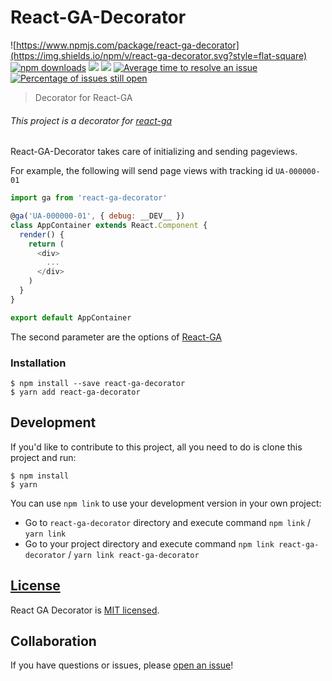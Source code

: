 # React-GA-Decorator 
![https://www.npmjs.com/package/react-ga-decorator](https://img.shields.io/npm/v/react-ga-decorator.svg?style=flat-square) [![npm downloads](https://img.shields.io/npm/dt/react-ga-decorator.svg?maxAge=2592000&style=flat-square)](https://npm-stat.com/charts.html?package=react-ga-decorator) [![](https://img.shields.io/github/issues-raw/tripss/react-ga-decorator.svg?style=flat-square)](https://github.com/tripss/react-ga-decorator/issues) [![](https://img.shields.io/david/tripss/react-ga-decorator.svg?style=flat-square)](https://david-dm.org/tripss/react-ga-decorator#info=dependencies)
[![Average time to resolve an issue](http://isitmaintained.com/badge/resolution/tripss/react-ga-decorator.svg)](http://isitmaintained.com/project/tripss/react-ga-decorator "Average time to resolve an issue") [![Percentage of issues still open](http://isitmaintained.com/badge/open/tripss/react-ga-decorator.svg)](http://isitmaintained.com/project/tripss/react-ga-decorator "Percentage of issues still open")

> Decorator for React-GA

###### This project is a decorator for [react-ga](https://github.com/react-ga/react-ga)
React-GA-Decorator takes care of initializing and sending pageviews. 

For example, the following will send page views with tracking id `UA-000000-01` 
```js
import ga from 'react-ga-decorator'

@ga('UA-000000-01', { debug: __DEV__ })
class AppContainer extends React.Component {
  render() {
    return (
      <div>
        ...
      </div>
    )
  }
}

export default AppContainer
```
The second parameter are the options of [React-GA](https://github.com/react-ga/react-ga#reactgainitializegatrackingid-options)

### Installation
```shell
$ npm install --save react-ga-decorator
$ yarn add react-ga-decorator
```

## Development

If you'd like to contribute to this project, all you need to do is clone
this project and run:

```shell
$ npm install
$ yarn
```
You can use `npm link` to use your development version in your own project:
- Go to `react-ga-decorator` directory and execute command `npm link` / `yarn link`
- Go to your project directory and execute command `npm link react-ga-decorator` / `yarn link react-ga-decorator`

## [License](./LICENSE)

React GA Decorator is [MIT licensed](./LICENSE).

## Collaboration

If you have questions or issues, please [open an issue](https://github.com/TriPSs/react-ga-decorator/issues)!

